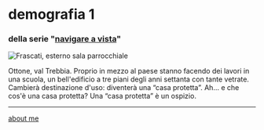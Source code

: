 # demografia 1  
### della serie "[navigare a vista](navigareavista.md)"  

![](https://live.staticflickr.com/65535/52732645188_9e88a11cb7_z.jpg "Frascati, esterno sala parrocchiale")  

Ottone, val Trebbia. Proprio in mezzo al paese stanno facendo dei lavori in una scuola, un bell'edificio a tre piani degli anni settanta con tante vetrate.  
Cambierà destinazione d'uso: diventerà una “casa protetta”. 
Ah... e che cos'è una casa protetta? Una “casa protetta” è un ospizio.  
  
---    
[about me](https://about.me/cacioman)  
